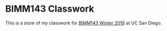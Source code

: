 # BIMM143 Classwork

This is a store of my classwork for [BIMM143 Winter 2019](https://bioboot.github.io/bimm143_W19/) at UC San Diego.

